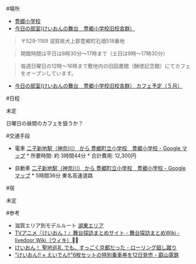 #場所

* [豊郷小学校](http://www.toyosato-elschool.net/toyosato/index.html)
* [今日の部室(けいおんの舞台　豊郷小学校旧校舎群）](http://bushitsu.blog47.fc2.com/)

> 〒529-1169 滋賀県犬上郡豊郷町石畑518番地

> 開館時間は平日は8時30分〜17時まで（土日は9時〜17時30分）

> 毎週日曜日の12時〜16時まで敷地内の旧図書館（酬徳記念館）にてカフェをオープンしています。

* [今日の部室(けいおんの舞台　豊郷小学校旧校舎群） カフェ予定（５月）](http://bushitsu.blog47.fc2.com/blog-entry-649.html)

#日程

未定

日曜日の昼間のカフェを狙うか？

#交通手段

* 電車 [二子新地駅（神奈川） から 豊郷町立小学校　豊郷小学校 - Google マップ](http://maps.google.co.jp/maps?f=d&source=s_d&saddr=%E4%BA%8C%E5%AD%90%E6%96%B0%E5%9C%B0&daddr=%E8%B1%8A%E9%83%B7%E5%B0%8F%E5%AD%A6%E6%A0%A1&geocode=FVVSHwId_3dSCClxq6ZXPPQYYDHs5aqYrgArzQ;FY0nGQId48IeCCljpJhw29UDYDGsmHwO32lHyw&hl=ja&mra=ls&ttype=dep&date=11/05/22&time=08:00&noexp=0&noal=0&sort=time&sll=35.151354,137.949829&sspn=2.833848,5.817261&brcurrent=3,0x601bb6ce8cb0c32f:0xfcfa66ebdf6f1655,0&ie=UTF8&z=8&start=0)
       * 所要時間: 約 3時間44分
       * 合計費用: 12,300円

* 自動車 [二子新地駅（神奈川） から 豊郷町立小学校　豊郷小学校 - Google マップ](http://maps.google.co.jp/maps?f=d&source=s_d&saddr=%E4%BA%8C%E5%AD%90%E6%96%B0%E5%9C%B0&daddr=%E8%B1%8A%E9%83%B7%E5%B0%8F%E5%AD%A6%E6%A0%A1&geocode=FVVSHwId_3dSCClxq6ZXPPQYYDHs5aqYrgArzQ;FY0nGQId48IeCCljpJhw29UDYDGsmHwO32lHyw&hl=ja&mra=ls&dirflg=d&sll=35.411096,137.935507&sspn=2.824764,5.817261&brcurrent=3,0x601bb6ce8cb0c32f:0xfcfa66ebdf6f1655,0&ie=UTF8&ll=35.626047,139.625244&spn=0.044023,0.090895&z=14)
       * 5時間36分 東名高速道路

#宿

未定

#参考

* 滋賀エリア別モデルルート [湖東エリア](http://info.biwako-visitors.jp/route/koto04.html)
* [TVアニメ『けいおん！』舞台探訪まとめサイト - 舞台探訪まとめWiki - livedoor Wiki（ウィキ）](http://wiki.livedoor.jp/lsh_er/d/TV%a5%a2%a5%cb%a5%e1%a1%d8%a4%b1%a4%a4%a4%aa%a4%f3%a1%aa%a1%d9%c9%f1%c2%e6%c3%b5%cb%ac%a4%de%a4%c8%a4%e1%a5%b5%a5%a4%a5%c8)&#63731;&#63731;
* [けいおん！ 聖地巡礼 でも、すっごく京都だった - ローリング廻し蹴り](http://d.hatena.ne.jp/riyot/20090505/1241499154)
* ["けいおん!! × えいでん!!"6枚セットの特別乗車券を12日発売 - 叡山電鉄](http://journal.mycom.co.jp/news/2011/06/03/068/index.html)
